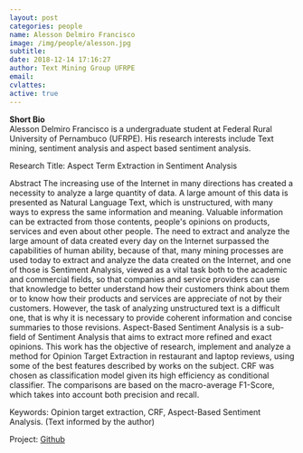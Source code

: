 ```yaml
---
layout: post
categories: people
name: Alesson Delmiro Francisco
image: /img/people/alesson.jpg
subtitle: 
date: 2018-12-14 17:16:27
author: Text Mining Group UFRPE
email: 
cvlattes: 
active: true
---
```


<b>Short Bio</b><br/>
Alesson Delmiro Francisco is a undergraduate student at Federal Rural University of Pernambuco (UFRPE). His research interests include Text mining, sentiment analysis and aspect based sentiment analysis.

Research Title:
Aspect Term Extraction in Sentiment Analysis

Abstract
The increasing use of the Internet in many directions has created a necessity to analyze a large quantity of data. A large amount of this data is presented as Natural Language Text, which is unstructured, with many ways to express the same information and meaning. Valuable information can be extracted from those contents, people's opinions on products, services and even about other people. The need to extract and analyze the large amount of data created every day on the Internet surpassed the capabilities of human ability, because of that,  many mining processes are used today to extract and analyze the data created on the Internet, and one of those is Sentiment Analysis, viewed as a vital task both to the academic and commercial fields, so that companies and service providers can use that knowledge to better understand how their customers think about them or to know how their products and services are appreciate of not by their customers. However, the task of analyzing unstructured text is a difficult one, that is why it is necessary to provide coherent information and concise summaries to those revisions. Aspect-Based Sentiment Analysis is a sub-field of Sentiment Analysis that aims to extract more refined and exact opinions. This work has the objective of research, implement and analyze a method for Opinion Target Extraction in restaurant and laptop reviews, using some of the best features described by works on the subject. CRF was chosen as classification model given its high efficiency as conditional classifier. The comparisons are based on the macro-average F1-Score, which takes into account both precision and recall.

Keywords: Opinion target extraction, CRF, Aspect-Based Sentiment Analysis. (Text informed by the author)

Project: [Github]()